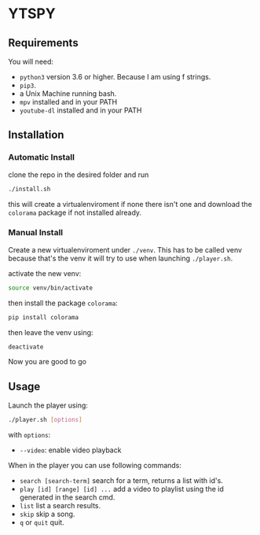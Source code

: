 # YTSPY

## Requirements

You will need:

- `python3` version 3.6 or higher. Because I am using f strings.
- `pip3`.
- a Unix Machine running bash.
- `mpv` installed and in your PATH
- `youtube-dl` installed and in your PATH

## Installation

### Automatic Install 

clone the repo in the desired folder and run

```bash
./install.sh
```

this will create a virtualenviroment if none there isn't one and download the `colorama` package if not installed already.

### Manual Install

Create a new virtualenviroment under `./venv`. This has to be called venv because that's the venv it will try to use when launching `./player.sh`.

activate the new venv:

```bash
source venv/bin/activate
```

then install the package `colorama`:

```bash
pip install colorama
```

then leave the venv using:

```bash
deactivate
```

Now you are good to go

## Usage

Launch the player using:

```bash
./player.sh [options]
```

with `options`:

- `--video`: enable video playback

When in the player you can use following commands:

- `search [search-term]` search for a term, returns a list with id's.
- `play [id] [range] [id] ...` add a video to playlist using the id generated in the search cmd.
- `list` list a search results.
- `skip` skip a song.
- `q` or `quit` quit.

